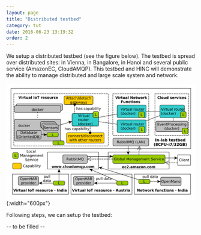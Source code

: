 ```yaml
---
layout: page
title: "Distributed testbed"
category: tut
date: 2016-06-23 13:19:32
order: 2
---
```


We setup a distributed testbed (see the figure below). The testbed is spread over distributed sites: in Vienna, in Bangalore, in Hanoi and several public service (AmazonEC, CloudAMQP). This testbed and HINC will demonstrate the ability to manage distributed and large scale system and network.

![Testbed](../images/testbed-02.png "Testbed -- Inlab and distributed parts"){:width="600px"}

Following steps, we can setup the testbed:

-- to be filled --
